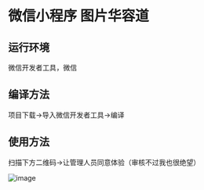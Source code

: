 # 微信小程序 图片华容道
## 运行环境
微信开发者工具，微信
## 编译方法
项目下载->导入微信开发者工具->编译
## 使用方法
扫描下方二维码->让管理人员同意体验（审核不过我也很绝望）

![image](https://github.com/ElizzF/Picture-Klotski/blob/main/img/erwei.jpg)


